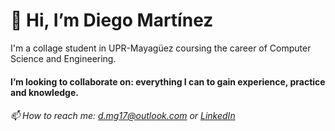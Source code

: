 # 👋 Hi, I’m **Diego Martínez**
I'm a collage student in UPR-Mayagüez coursing the career of Computer Science and Engineering.


#### **I’m looking to collaborate on:** everything I can to gain experience, practice and knowledge.


###### *📫 How to reach me: d.mg17@outlook.com or [LinkedIn](https://www.linkedin.com/in/d-mg17)*

